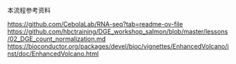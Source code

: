 本流程参考资料

https://github.com/CebolaLab/RNA-seq?tab=readme-ov-file
https://github.com/hbctraining/DGE_workshop_salmon/blob/master/lessons/02_DGE_count_normalization.md
https://bioconductor.org/packages/devel/bioc/vignettes/EnhancedVolcano/inst/doc/EnhancedVolcano.html

